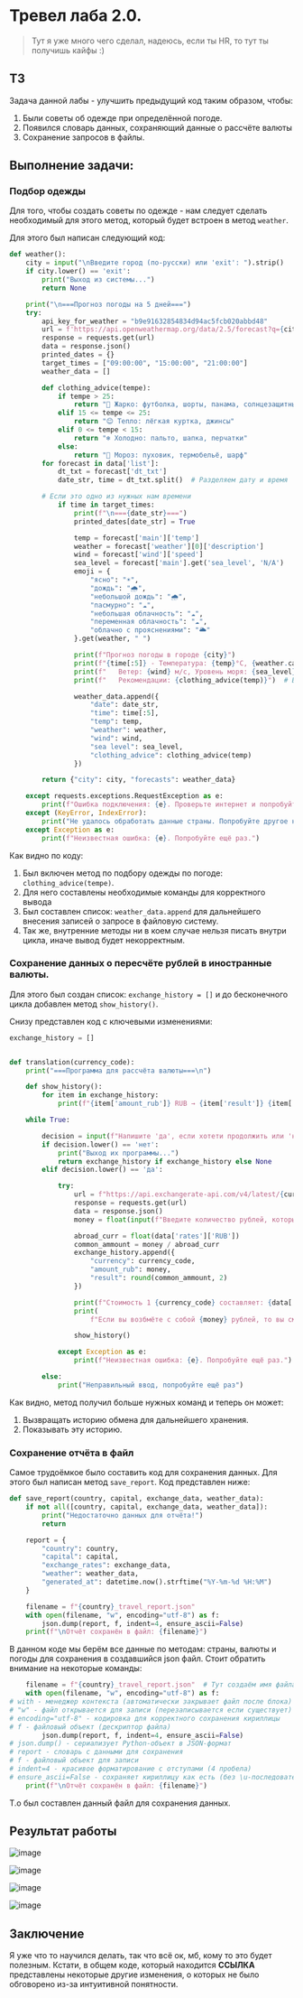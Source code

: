 # Тревел лаба 2.0.
> Тут я уже много чего сделал, надеюсь, если ты HR, то тут ты получишь кайфы :)
## ТЗ
Задача данной лабы - улучшить предыдущий код таким образом, чтобы:
1. Были советы об одежде при определённой погоде.
2. Появился словарь данных, сохраняющий данные о рассчёте валюты
3. Сохранение запросов в файлы.
## Выполнение задачи: 
### Подбор одежды

Для того, чтобы создать советы по одежде - нам следует сделать необходимый для этого метод, который будет встроен в метод `weather`. 

Для этого был написан следующий код: 
```py
def weather():
    city = input("\nВведите город (по-русски) или 'exit': ").strip()
    if city.lower() == 'exit':
        print("Выход из системы...")
        return None

    print("\n===Прогноз погоды на 5 дней===")
    try:
        api_key_for_weather = "b9e91632854834d94ac5fcb020abbd48"
        url = f'https://api.openweathermap.org/data/2.5/forecast?q={city}&appid={api_key_for_weather}&units=metric&lang=ru'
        response = requests.get(url)
        data = response.json()
        printed_dates = {}
        target_times = ["09:00:00", "15:00:00", "21:00:00"]
        weather_data = []

        def clothing_advice(tempe):
            if tempe > 25:
                return "🥵 Жарко: футболка, шорты, панама, солнцезащитные очки"
            elif 15 <= tempe <= 25:
                return "😊 Тепло: лёгкая куртка, джинсы"
            elif 0 <= tempe < 15:
                return "❄️ Холодно: пальто, шапка, перчатки"
            else:
                return "🧊 Мороз: пуховик, термобельё, шарф"
        for forecast in data['list']:
            dt_txt = forecast['dt_txt']
            date_str, time = dt_txt.split()  # Разделяем дату и время

        # Если это одно из нужных нам времени
            if time in target_times:
                print(f"\n==={date_str}===")
                printed_dates[date_str] = True

                temp = forecast['main']['temp']
                weather = forecast['weather'][0]['description']
                wind = forecast['wind']['speed']
                sea_level = forecast['main'].get('sea_level', 'N/A')
                emoji = {
                    "ясно": "☀️",
                    "дождь": "🌧️",
                    "небольшой дождь": "🌧️",
                    "пасмурно": "☁️",
                    "небольшая облачность": "☁️",
                    "переменная облачность": "☁️",
                    "облачно с прояснениями": "🌥️"
                }.get(weather, " ")

                print(f"Прогноз погоды в городе {city}")
                print(f"{time[:5]} - Температура: {temp}°C, {weather.capitalize()}, {emoji}")
                print(f"   Ветер: {wind} м/с, Уровень моря: {sea_level}")
                print(f"   Рекомендации: {clothing_advice(temp)}")  # Выводим советы

                weather_data.append({
                    "date": date_str,
                    "time": time[:5],
                    "temp": temp,
                    "weather": weather,
                    "wind": wind,
                    "sea level": sea_level,
                    "clothing_advice": clothing_advice(temp)
                })

        return {"city": city, "forecasts": weather_data}

    except requests.exceptions.RequestException as e:
        print(f"Ошибка подключения: {e}. Проверьте интернет и попробуйте ещё раз.")
    except (KeyError, IndexError):
        print("Не удалось обработать данные страны. Попробуйте другое название.")
    except Exception as e:
        print(f"Неизвестная ошибка: {e}. Попробуйте ещё раз.")
```
Как видно по коду: 
1. Был включен метод по подбору одежды по погоде: `clothing_advice(tempe)`.
2. Для него составлены необходимые команды для корректного вывода
3. Был составлен список: `weather_data.append` для дальнейшего внесения записей о запросе в файловую систему.
4. Так же, внутренние методы ни в коем случае нельзя писать внутри цикла, иначе вывод будет некорректным.

### Сохранение данных о пересчёте рублей в иностранные валюты.

Для этого был создан список: `exchange_history = []` и до бесконечного цикла добавлен метод `show_history()`.

Снизу представлен код с ключевыми изменениями: 

```py
exchange_history = []


def translation(currency_code):
    print("===Программа для рассчёта валюты===\n")

    def show_history():
        for item in exchange_history:
            print(f"{item['amount_rub']} RUB → {item['result']} {item['currency']}")

    while True:

        decision = input(f"Напишите 'да', если хотети продолжить или 'нет' если не хотите: \n")
        if decision.lower() == 'нет':
            print("Выход их программы...")
            return exchange_history if exchange_history else None
        elif decision.lower() == 'да':

            try:
                url = f"https://api.exchangerate-api.com/v4/latest/{currency_code}"
                response = requests.get(url)
                data = response.json()
                money = float(input(f"Введите количество рублей, которые вы возьмёте в поездку: "))

                abroad_curr = float(data['rates']['RUB'])
                common_ammount = money / abroad_curr
                exchange_history.append({
                    "currency": currency_code,
                    "amount_rub": money,
                    "result": round(common_ammount, 2)
                })

                print(f"Стоимость 1 {currency_code} составляет: {data['rates']['RUB']} рублей")
                print(
                    f"Если вы возбмёте с собой {money} рублей, то вы сможете их поменять на {round(common_ammount, 2)} {currency_code}")

                show_history()

            except Exception as e:
                print(f"Неизвестная ошибка: {e}. Попробуйте ещё раз.")

        else:
            print("Неправильный ввод, попробуйте ещё раз")
```
Как видно, метод получил больше нужных команд и теперь он может: 
1. Вызвращать историю обмена для дальнейшего хранения.
2. Показывать эту историю.
### Сохранение отчёта в файл
Самое трудоёмкое было составить код для сохранения данных. Для этого был написан метод `save_report`. Код представлен ниже: 
```py
def save_report(country, capital, exchange_data, weather_data):
    if not all([country, capital, exchange_data, weather_data]):
        print("Недостаточно данных для отчёта!")
        return

    report = {
        "country": country,
        "capital": capital,
        "exchange_rates": exchange_data,
        "weather": weather_data,
        "generated_at": datetime.now().strftime("%Y-%m-%d %H:%M")
    }

    filename = f"{country}_travel_report.json"
    with open(filename, "w", encoding="utf-8") as f:
        json.dump(report, f, indent=4, ensure_ascii=False)
    print(f"\nОтчёт сохранён в файл: {filename}")
```
В данном коде мы берём все данные по методам: страны, валюты и погоды для сохранения в создавшийся json файл. Стоит обратить внимание на некоторые команды: 
```py
    filename = f"{country}_travel_report.json"  # Тут создаём имя файла в зависимости от страны
    with open(filename, "w", encoding="utf-8") as f:
# with - менеджер контекста (автоматически закрывает файл после блока)
# "w" - файл открывается для записи (перезаписывается если существует)
# encoding="utf-8" - кодировка для корректного сохранения кириллицы
# f - файловый объект (дескриптор файла)
        json.dump(report, f, indent=4, ensure_ascii=False)
# json.dump() - сериализует Python-объект в JSON-формат
# report - словарь с данными для сохранения
# f - файловый объект для записи
# indent=4 - красивое форматирование с отступами (4 пробела)
# ensure_ascii=False - сохраняет кириллицу как есть (без \u-последовательностей)
    print(f"\nОтчёт сохранён в файл: {filename}")
```
Т.о был составлен данный файл для сохранения данных. 

## Результат работы

![image](https://github.com/user-attachments/assets/c98bcfdb-8fe3-4a62-a2f0-4c6c3973dd92)

![image](https://github.com/user-attachments/assets/88039a53-dcbe-4d1a-a6c5-fb0a97e71081)

![image](https://github.com/user-attachments/assets/afb374a6-522c-4efc-af14-53f34a1bbf58)

![image](https://github.com/user-attachments/assets/53615884-4b2d-4899-b0c0-4c69525d2782)

## Заключение

Я уже что то научился делать, так что всё ок, мб, кому то это будет полезным. Кстати, в общем коде, который находится **ССЫЛКА** представлены некоторые другие изменения, о которых не было обговорено из-за интуитивной понятности. 



